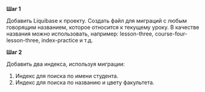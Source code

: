 **Шаг 1**

Добавить Liquibase к проекту. 
Создать файл для миграций с любым говорящим названием, которое относится к текущему уроку. 
В качестве названия можно использовать, 
например: lesson-three, course-four-lesson-three, index-practice и т.д.


**Шаг 2**

Добавить два индекса, используя миграции:
1) Индекс для поиска по имени студента.
2) Индекс для поиска по названию и цвету факультета.
